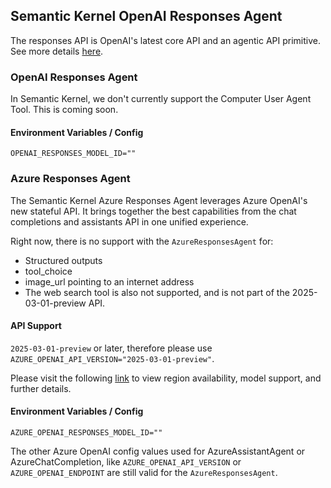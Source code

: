 ## Semantic Kernel OpenAI Responses Agent

The responses API is OpenAI's latest core API and an agentic API primitive. See more details [here](https://platform.openai.com/docs/guides/responses-vs-chat-completions).

### OpenAI Responses Agent

In Semantic Kernel, we don't currently support the Computer User Agent Tool. This is coming soon.

#### Environment Variables / Config

`OPENAI_RESPONSES_MODEL_ID=""`

### Azure Responses Agent

The Semantic Kernel Azure Responses Agent leverages Azure OpenAI's new stateful API. 
It brings together the best capabilities from the chat completions and assistants API in one unified experience.

Right now, there is no support with the `AzureResponsesAgent` for:

- Structured outputs
- tool_choice
- image_url pointing to an internet address
- The web search tool is also not supported, and is not part of the 2025-03-01-preview API.

#### API Support

`2025-03-01-preview` or later, therefore please use `AZURE_OPENAI_API_VERSION="2025-03-01-preview"`.

Please visit the following [link](https://learn.microsoft.com/en-us/azure/ai-services/openai/how-to/responses?tabs=python-secure) to view region availability, model support, and further details.

#### Environment Variables / Config

`AZURE_OPENAI_RESPONSES_MODEL_ID=""`

The other Azure OpenAI config values used for AzureAssistantAgent or AzureChatCompletion, like `AZURE_OPENAI_API_VERSION` or `AZURE_OPENAI_ENDPOINT` are still valid for the `AzureResponsesAgent`.